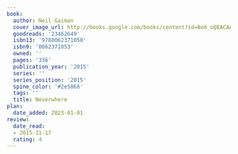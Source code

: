 ```yaml
---
book:
  author: Neil Gaiman
  cover_image_url: http://books.google.com/books/content?id=Bo6_oQEACAAJ&printsec=frontcover&img=1&zoom=1&source=gbs_api
  goodreads: '23462649'
  isbn13: '9780062371058'
  isbn9: '0062371053'
  owned: ''
  pages: '336'
  publication_year: '2015'
  series: ''
  series_position: '2015'
  spine_color: '#2e5868'
  tags: ''
  title: Neverwhere
plan:
  date_added: 2023-01-01
review:
  date_read:
  - 2015-11-17
  rating: 4
---
```

